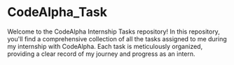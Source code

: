 # CodeAlpha_Task
Welcome to the CodeAlpha Internship Tasks repository! In this repository, you'll find a comprehensive collection of all the tasks assigned to me during my internship with CodeAlpha. Each task is meticulously organized, providing a clear record of my journey and progress as an intern.
